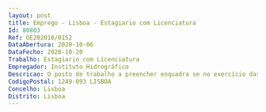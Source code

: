 ```yaml
--- 
layout: post
title: Emprego - Lisboa - Estagiario com Licenciatura
Id: 80803
Ref: OE202010/0152
DataAbertura: 2020-10-06
DataFecho: 2020-10-20
Trabalho: Estagiario com Licenciatura
Empregador: Instituto Hidrográfico
Descricao: O posto de trabalho a preencher enquadra se no exercício das funções da carreira de Especialista de Informática constantes no n.º 2, 3, 4 e 5 do artigo 2.º da Portaria n.º 358 2002, de 3 de abril, designadamente as seguintes  a)	Conceber e desenvolver a arquitetura e acompanhar a implementação dos sistemas e tecnologias de informação, assegurando a sua gestão e continuada adequação aos objetivos da organização b)	Definir os padrões de qualidade e avaliar os impactes, organizacional e tecnológico, dos sistemas de informação, garantindo a normalização e fiabilidade da informação c)	Organizar e manter disponíveis os recursos informacionais, normalizar os modelos de dados e estruturar os conteúdos e fluxos informacionais da organização e definir as normas de acesso e níveis de confidencialidade da informação d)	Definir e desenvolver as medidas necessárias à segurança e integridade da informação e especificar as normas de salvaguarda e de recuperação da informação e)	Realizar os estudos de suporte às decisões de implementação de processos e sistemas informáticos e à especificação e contratação de tecnologias de informação e comunicação (TIC) e de empresas de prestação de serviços de informática f)	Planear e desenvolver projetos de infraestruturas tecnológicas, englobando, designadamente, sistemas servidores de dados, de aplicações e de recursos, assegurando a respetiva gestão e manutenção g)	Configurar, gerir e administrar os recursos dos sistemas físicos e aplicacionais instalados, de forma a otimizar a utilização e partilha das capacidades existentes e a resolver os incidentes de exploração, e elaborar as normas e a documentação técnica a que deva obedecer a respetiva operação h)	Assegurar a aplicação dos mecanismos de segurança, confidencialidade e integridade da informação armazenada e processada e transportada nos sistemas de processamento e redes de comunicação utilizados i)	Instalar, configurar e assegurar a integração e teste de componentes, programas e produtos aplicacionais, definindo as respetivas regras de segurança e recuperação e os manuais de utilização j)	Elaborar rotinas e programas utilitários e definir procedimentos de uso geral necessários a uma fácil e correta utilização dos sistemas aplicacionais instalados k)	Colaborar na definição das políticas, no desenvolvimento dos sistemas e tecnologias de informação, na modelização de testes e na avaliação de protótipos e na realização de atividades de consultadoria e auditoria especializada l)	Estudar o impacto dos sistemas e das tecnologias de informação na organização do trabalho e no sistema organizacional, propondo medidas adequadas para a introdução de inovações na organização e funcionamento dos serviços e para a formação dos utilizadores de informática m)	Participar no planeamento e no controlo de projetos informáticos.
CodigoPostal: 1249-093 LISBOA
Concelho: Lisboa
Distrito: Lisboa
--- 
```

